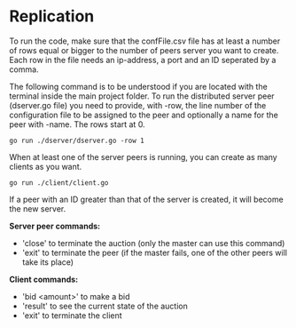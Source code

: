 # Replication
To run the code, make sure that the confFile.csv file has at least a number of rows equal or bigger to the number of peers server you want to create.
Each row in the file needs an ip-address, a port and an ID seperated by a comma.

The following command is to be understood if you are located with the terminal inside the main project folder.
To run the distributed server peer (dserver.go file) you need to provide, with -row, the line number of the configuration file to be assigned to the peer and optionally a name for the peer with -name. The rows start at 0.

```go run ./dserver/dserver.go -row 1```

When at least one of the server peers is running, you can create as many clients as you want.

```go run ./client/client.go```

If a peer with an ID greater than that of the server is created, it will become the new server.

**Server peer commands:**
- 'close' to terminate the auction (only the master can use this command)
- 'exit' to terminate the peer (if the master fails, one of the other peers will take its place)

**Client commands:**
- 'bid \<amount\>' to make a bid
- 'result' to see the current state of the auction
- 'exit' to terminate the client

